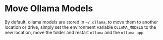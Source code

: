 # Move Ollama Models

By default, ollama models are stored in `~/.ollama`, to move them to another location or drive, simply set the environment variable `OLLAMA_MODELS` to the new location, move the folder and restart `ollama` and the `ollama app`.
